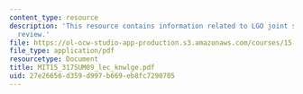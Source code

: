 ```yaml
---
content_type: resource
description: 'This resource contains information related to LGO joint session: knowledge
  review.'
file: https://ol-ocw-studio-app-production.s3.amazonaws.com/courses/15-317-organizational-leadership-and-change-summer-2009/27e26656d359d997b669eb8fc7290705_MIT15_317SUM09_lec_knwlge.pdf
file_type: application/pdf
resourcetype: Document
title: MIT15_317SUM09_lec_knwlge.pdf
uid: 27e26656-d359-d997-b669-eb8fc7290705
---
```

